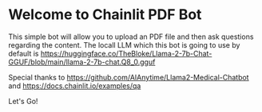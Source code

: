 # Welcome to Chainlit PDF Bot

This simple bot will allow you to upload an PDF file and then ask questions regarding the content. 
The locall LLM which this bot is going to use by default is https://huggingface.co/TheBloke/Llama-2-7b-Chat-GGUF/blob/main/llama-2-7b-chat.Q8_0.gguf

Special thanks to https://github.com/AIAnytime/Llama2-Medical-Chatbot and https://docs.chainlit.io/examples/qa

Let's Go!

